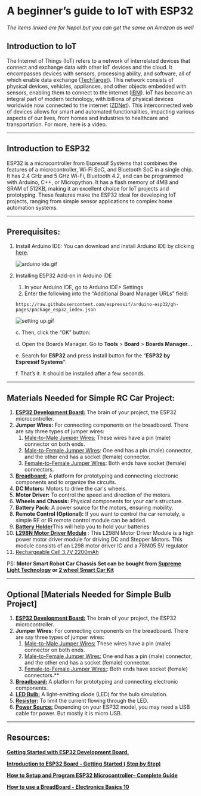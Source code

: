 # A beginner’s guide to IoT with ESP32
<i>  The items linked are for Nepal but you can get the same on Amazon as well</i>

## Introduction to IoT

The Internet of Things (IoT) refers to a network of interrelated devices that connect and exchange data with other IoT devices and the cloud. It encompasses devices with sensors, processing ability, and software, all of which enable data exchange ([TechTarget](https://www.techtarget.com/iotagenda/definition/Internet-of-Things-IoT)). This network consists of physical devices, vehicles, appliances, and other objects embedded with sensors, enabling them to connect to the internet ([IBM](https://www.ibm.com/topics/internet-of-things)). IoT has become an integral part of modern technology, with billions of physical devices worldwide now connected to the internet ([ZDNet](https://www.zdnet.com/article/what-is-the-internet-of-things-everything-you-need-to-know-about-the-iot-right-now/)). This interconnected web of devices allows for smart and automated functionalities, impacting various aspects of our lives, from homes and industries to healthcare and transportation. For more, here is a video. 

---

## Introduction to ESP32

ESP32 is a microcontroller from Espressif Systems that combines the features of a microcontroller, Wi-Fi SoC, and Bluetooth SoC in a single chip. It has 2.4 GHz and 5 GHz Wi-Fi, Bluetooth 4.2, and can be programmed with Arduino, C++, or Micropython. It has a flash memory of 4MB and SRAM of 512KB, making it an excellent choice for IoT projects and prototyping. These features make the ESP32 ideal for developing IoT projects, ranging from simple sensor applications to complex home automation systems.

---

## Prerequisites:

1. Install Arduino IDE: You can download and install Arduino IDE by clicking [here](https://www.arduino.cc/en/software).
    
    ![arduino ide.gif](A%20beginner%E2%80%99s%20guide%20to%20IoT%20with%20ESP32/arduino_ide.gif)
    

1. Installing ESP32 Add-on in Arduino IDE
    1. In your Arduino IDE, go to Arduino IDE> Settings
    2. Enter the following into the “Additional Board Manager URLs” field: 
    
    ```basic
    https://raw.githubusercontent.com/espressif/arduino-esp32/gh-pages/package_esp32_index.json
    ```
    
    ![setting up.gif](A%20beginner%E2%80%99s%20guide%20to%20IoT%20with%20ESP32/setting_up.gif)
    
    c. Then, click the “OK” button:
    
    d. Open the Boards Manager. 
        Go to **Tools** > **Board** > **Boards Manager…**
    
    e. Search for **ESP32** and press install button for the “**ESP32 by Espressif Systems**“:
    
    f. That’s it. It should be installed after a few seconds.
    
---
    

## **Materials Needed for Simple RC Car Project:**

1. <b> [ESP32 Development Board:](https://www.daraz.com.np/products/esp32-development-board-i113427460.html) </b> The brain of your project, the ESP32 microcontroller.
2. **Jumper Wires:** For connecting components on the breadboard. There are  say  three types of jumper wires:
    1. [Male-to-Male Jumper Wires:](https://www.daraz.com.np/products/40pcs-dupont-cable-jumper-wire-cable-male-to-male-1p-1p-254mm-20cm-i106172074.html) These wires have a pin (male) connector on both ends.
    2. [Male-to-Female Jumper Wires](https://www.daraz.com.np/products/male-to-female-connecting-wire-i127943733-s1034975424.html?spm=a2a0e.searchlist.sku.1.3aaa381dVJKTf3&search=1): One end has a pin (male) connector, and the other end has a socket (female) connector.
    3. [Female-to-Female Jumper Wires](https://www.daraz.com.np/products/female-to-female-dupont-jumper-wiresper-10-pcs-i122735612-s1033372100.html?spm=a2a0e.searchlist.sku.1.25e66d91t8i3h8&search=1): Both ends have socket (female) connectors.
3. <b> [Breadboard:](https://www.daraz.com.np/products/breadboard-small-400pts-i105462602-s1027189794.html?spm=a2a0e.searchlist.sku.5.171b162etyBUMx&search=1)</b> A platform for prototyping and connecting electronic components and to organize the circuits. 
4. **DC Motors:** Motors to drive the car's wheels.
5. **Motor Driver:** To control the speed and direction of the motors.
6. **Wheels and Chassis:** Physical components for your car's structure.
7. **Battery Pack:** A power source for the motors, ensuring mobility.
8. **Remote Control (Optional):** If you want to control the car remotely, a simple RF or IR remote control module can be added.
9. <b> [Battery Holder](https://www.daraz.com.np/products/battery-case-holder-for-2-x-18650-cell-37v-box-black-plastic-storage-box-i105455279-s1027172343.html?spm=a2a0e.searchlist.sku.12.64954032rmhviD&search=1)</b>This will help you to hold your batteries
10. <b>[L298N Motor Driver Module](https://www.daraz.com.np/products/l298-motor-driver-module-i124621071-s1033842633.html?spm=a2a0e.searchlist.sku.1.193d1d41bG2vO9&search=1) </b>: This L298N Motor Driver Module is a high power motor driver module for driving DC and Stepper Motors. This module consists of an L298 motor driver IC and a 78M05 5V regulator
11. [Rechargeable Cell 3.7V 2200mAh](https://www.daraz.com.np/products/rechargeable-cell-37v-2200mah-i103700950-s1024402690.html?spm=a2a0e.searchlist.sku.12.2c353bfb4EOtAf&search=1)

PS: **Motor Smart Robot Car Chassis Set can be bought from [Supreme Light Technology](https://maps.app.goo.gl/aZk16LLR5g8wJSJt9) or [2 wheel Smart Car Kit](https://www.daraz.com.np/products/2-wheel-smart-car-kit-i125602413-s1034059895.html?spm=a2a0e.searchlist.sku.4.64cd12cdjz4SyN&search=1)**

---

## **Optional [Materials Needed for Simple Bulb Project]**

1. <b> [ESP32 Development Board:](https://www.daraz.com.np/products/esp32-development-board-i113427460.html) </b> The brain of your project, the ESP32 microcontroller.
2. **Jumper Wires:** For connecting components on the breadboard. There are  say  three types of jumper wires:
    1. [Male-to-Male Jumper Wires:](https://www.daraz.com.np/products/40pcs-dupont-cable-jumper-wire-cable-male-to-male-1p-1p-254mm-20cm-i106172074.html) These wires have a pin (male) connector on both ends.
    2. [Male-to-Female Jumper Wires:](https://www.daraz.com.np/products/male-to-female-connecting-wire-i127943733-s1034975424.html?spm=a2a0e.searchlist.sku.1.3aaa381dVJKTf3&search=1) One end has a pin (male) connector, and the other end has a socket (female) connector.
    3. [Female-to-Female Jumper Wires:](https://www.daraz.com.np/products/female-to-female-dupont-jumper-wiresper-10-pcs-i122735612-s1033372100.html?spm=a2a0e.searchlist.sku.1.25e66d91t8i3h8&search=1): Both ends have socket (female) connectors.**
3. <b> [Breadboard:](https://www.daraz.com.np/products/breadboard-small-400pts-i105462602-s1027189794.html?spm=a2a0e.searchlist.sku.5.171b162etyBUMx&search=1) </b> A platform for prototyping and connecting electronic components.
4. <b> [LED Bulb:](https://www.daraz.com.np/products/led-5mm-mix-colors-pack-of-50-pcs-i104978871-s1026558433.html?&search=0?spm=a2a0e.pdp.recommend_2.5.3cf21cefsZn8xl&mp=1&scm=1007.38553.252219.0&clickTrackInfo=a79cdbed-2eb2-4c29-9c92-73fa6b6e95fe__104978871__10000489__cate__372903__0.12584627__0.12584627__0.0__0.0__0.0__0.0633163__4__null__null__null__null__null__null____130.0__0.03076923076923077__4.59375__64__126.0__273165,294830,323495,332334,338926,339834,390289,470812,515824,537206__null__null__null__3650.16544_955.3632_4559.21183__null__28556__null__0.0__0.0________null__null)</b> A light-emitting diode (LED) for the bulb simulation.
5. <b> [Resistor](https://www.daraz.com.np/products/ldr-sensor-3pcs-light-dependent-resistor-sensor-set-of-3-light-controlled-variable-resistor-photosensitive-sensor-3-pcs-i104074268-s1024874902.html?spm=a2a0e.searchlist.sku.2.19bb55b1f4rVCW&search=1):</b> To limit the current flowing through the LED.
6. <b> [Power Source:](https://www.daraz.com.np/products/metal-micro-usb-cable-i21133.html)</b> Depending on your ESP32 model, you may need a USB cable for power. But mostly it is micro USB.

---

## **Resources:** 

**[Getting Started with ESP32 Development Board.](https://www.youtube.com/watch?v=OXjNLBTY8So)**

**[Introduction to ESP32 Board - Getting Started ( Step by Step)](https://www.youtube.com/watch?v=aLEKiGNfHZw)**

**[How to Setup and Program ESP32 Microcontroller– Complete Guide](https://www.youtube.com/watch?v=AitCKcyjHuQ)**

**[How to use a BreadBoard - Electronics Basics 10](https://www.youtube.com/watch?v=fq6U5Y14oM4)**
